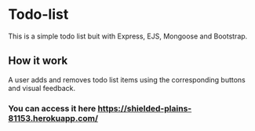# Todo-list
This is a simple todo list buit with Express, EJS, Mongoose and Bootstrap.

## How it work
A user adds and removes todo list items using the corresponding buttons and visual feedback.

### You can access it here https://shielded-plains-81153.herokuapp.com/
